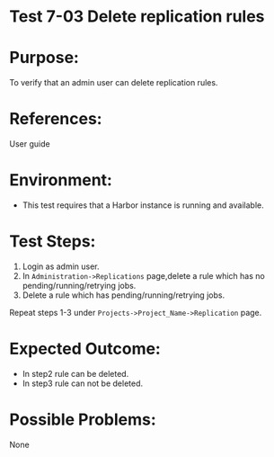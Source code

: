 Test 7-03 Delete replication rules  
=======

# Purpose:

To verify that an admin user can delete replication rules.

# References:
User guide

# Environment:
* This test requires that a Harbor instance is running and available.  

# Test Steps:

1. Login as admin user.  
2. In `Administration->Replications` page,delete a rule which has no pending/running/retrying jobs.
3. Delete a rule which has pending/running/retrying jobs.  

Repeat steps 1-3 under `Projects->Project_Name->Replication` page.

# Expected Outcome:

* In step2 rule can be deleted.
* In step3 rule can not be deleted.  

# Possible Problems:
None
